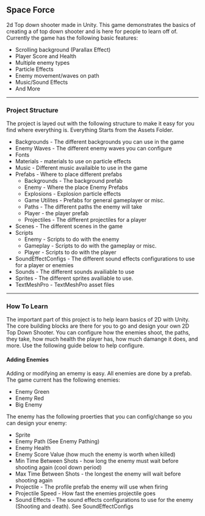 ## Space Force ##
2d Top down shooter made in Unity. This game demonstrates the basics of creating a of top down shooter and is here for people to learn off of.
Currently the game has the following basic features:
* Scrolling background (Parallax Effect)
* Player Score and Health
* Multiple enemy types
* Particle Effects
* Enemy movement/waves on path
* Music/Sound Effects
* And More

---
### Project Structure ###
The project is layed out with the following structure to make it easy for you find where everything is. Everything Starts from the Assets Folder.
* Backgrounds - The different backgrounds you can use in the game
* Enemy Waves - The different enemy waves you can configure
* Fonts
* Materials - materials to use on particle effects
* Music - Different music availaible to use in the game
* Prefabs - Where to place different prefabs
  * Backgrounds - The background prefab
  * Enemy - Where the place Enemy Prefabs
  * Explosions - Explosion particle effects
  * Game Utilites - Prefabs for general gameplayer or misc.
  * Paths - The different paths the enemy will take
  * Player - the player prefab
  * Projectiles - The different projectiles for a player
* Scenes - The different scenes in the game
* Scripts
  * Enemy - Scripts to do with the enemy
  * Gameplay - Scripts to do with the gameplay or misc.
  * Player - Scripts to do with the player
* SoundEffectConfigs - The different sound effects configurations to use for a player or enemies
* Sounds - The different sounds availiable to use
* Sprites - The different sprites availiable to use.
* TextMeshPro - TextMeshPro asset files
---
### How To Learn ###
The important part of this project is to help learn basics of 2D with Unity. The core building blocks are there for you to go and design your own 2D Top Down Shooter. You can configure how the enemies shoot, the paths, they take, how much health the player has, how much damange it does, and more. Use the following guide below to help configure.

#### Adding Enemies ####
Adding or modifying an ememy is easy. All enemies are done by a prefab. The game current has the following enemies:
* Enemy Green
* Enemy Red
* Big Enemy

The enemy has the following proerties that you can config/change so you can design your enemy:
* Sprite
* Enemy Path (See Enemy Pathing)
* Enemy Health
* Enemy Score Value (how much the enemy is worth when killed)
* Min Time Between Shots - how long the enemy must wait before shooting again (cool down period)
* Max Time Between Shots - the longest the enemy will wait before shooting again
* Projectile - The profile prefab the enemy will use when firing
* Projectile Speed - How fast the enemies projectile goes
* Sound Effects - The sound effects configurations to use for the enemy (Shooting and death). See SoundEffectConfigs

